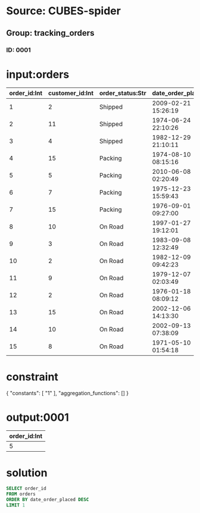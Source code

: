 # Source: CUBES-spider
## Group: tracking_orders
### ID: 0001

# input:orders

| order_id:Int | customer_id:Int | order_status:Str | date_order_placed:Str | order_details:Str |
|---|---|---|---|---|
| 1 | 2 | Shipped | 2009-02-21 15:26:19 | nan |
| 2 | 11 | Shipped | 1974-06-24 22:10:26 | nan |
| 3 | 4 | Shipped | 1982-12-29 21:10:11 | nan |
| 4 | 15 | Packing | 1974-08-10 08:15:16 | nan |
| 5 | 5 | Packing | 2010-06-08 02:20:49 | nan |
| 6 | 7 | Packing | 1975-12-23 15:59:43 | nan |
| 7 | 15 | Packing | 1976-09-01 09:27:00 | nan |
| 8 | 10 | On Road | 1997-01-27 19:12:01 | nan |
| 9 | 3 | On Road | 1983-09-08 12:32:49 | nan |
| 10 | 2 | On Road | 1982-12-09 09:42:23 | nan |
| 11 | 9 | On Road | 1979-12-07 02:03:49 | nan |
| 12 | 2 | On Road | 1976-01-18 08:09:12 | nan |
| 13 | 15 | On Road | 2002-12-06 14:13:30 | nan |
| 14 | 10 | On Road | 2002-09-13 07:38:09 | nan |
| 15 | 8 | On Road | 1971-05-10 01:54:18 | nan |

# constraint

{
  "constants": [
    "1"
  ],
  "aggregation_functions": []
}

# output:0001

| order_id:Int |
|---|
| 5 |

# solution

```sql
SELECT order_id
FROM orders
ORDER BY date_order_placed DESC
LIMIT 1
```
